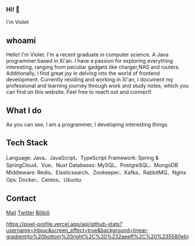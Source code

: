 ### Hi! 👋

I'm Violet

## whoami
Hello! I'm Violet. I'm a recent graduate in computer science. A Java programmer based in Xi'an. I have a passion for exploring everything interesting, ranging from peculiar gadgets like charger,NAS and routers. Additionally, I find great joy in delving into the world of frontend development. Currently residing and working in Xi'an, I document my professional and learning journey through work and study notes, which you can find on this website. Feel free to reach out and connect!

## What I do
As you can see, I am a programmer, I developing interesting things.

## Tech Stack
Language: Java、JavaScript、TypeScript
Framework: Spring & SpringCloud、Vue、Nuxt
Databases: MySQL、PostgreSQL、MongoDB
Middleware: Redis、Elasticsearch、Zookeeper、Kafka、RabbitMQ、Nginx
Ops: Docker、Centos、Ubuntu

## Contact

[Mail](mailto:hi@lnbiuc.com)
[Twitter](https://twitter.com/ZZSLL_53387)
[Bilibili](https://space.bilibili.com/1258497845)

https://pixel-profile.vercel.app/api/github-stats?username=lnbiuc&screen_effect=true&background=linear-gradient(to%20bottom%20right%2C%20%232aeeff%2C%20%235580eb)

